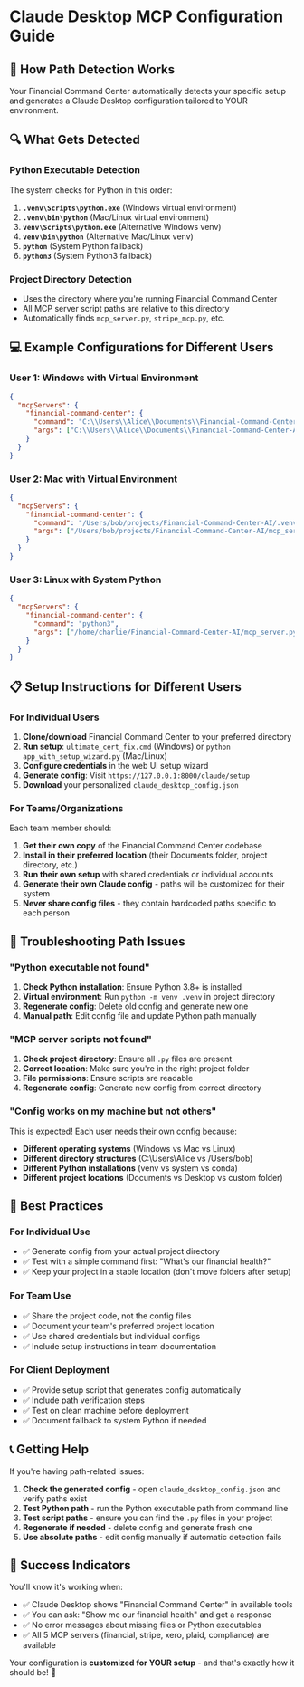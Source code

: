 # Claude Desktop MCP Configuration Guide

## 🎯 **How Path Detection Works**

Your Financial Command Center automatically detects your specific setup and generates a Claude Desktop configuration tailored to YOUR environment.

## 🔍 **What Gets Detected**

### **Python Executable Detection**
The system checks for Python in this order:
1. **`.venv\Scripts\python.exe`** (Windows virtual environment)
2. **`.venv\bin\python`** (Mac/Linux virtual environment) 
3. **`venv\Scripts\python.exe`** (Alternative Windows venv)
4. **`venv\bin\python`** (Alternative Mac/Linux venv)
5. **`python`** (System Python fallback)
6. **`python3`** (System Python3 fallback)

### **Project Directory Detection**
- Uses the directory where you're running Financial Command Center
- All MCP server script paths are relative to this directory
- Automatically finds `mcp_server.py`, `stripe_mcp.py`, etc.

## 💻 **Example Configurations for Different Users**

### **User 1: Windows with Virtual Environment**
```json
{
  "mcpServers": {
    "financial-command-center": {
      "command": "C:\\Users\\Alice\\Documents\\Financial-Command-Center-AI\\.venv\\Scripts\\python.exe",
      "args": ["C:\\Users\\Alice\\Documents\\Financial-Command-Center-AI\\mcp_server.py"]
    }
  }
}
```

### **User 2: Mac with Virtual Environment**
```json
{
  "mcpServers": {
    "financial-command-center": {
      "command": "/Users/bob/projects/Financial-Command-Center-AI/.venv/bin/python",
      "args": ["/Users/bob/projects/Financial-Command-Center-AI/mcp_server.py"]
    }
  }
}
```

### **User 3: Linux with System Python**
```json
{
  "mcpServers": {
    "financial-command-center": {
      "command": "python3",
      "args": ["/home/charlie/Financial-Command-Center-AI/mcp_server.py"]
    }
  }
}
```

## 📋 **Setup Instructions for Different Users**

### **For Individual Users**
1. **Clone/download** Financial Command Center to your preferred directory
2. **Run setup**: `ultimate_cert_fix.cmd` (Windows) or `python app_with_setup_wizard.py` (Mac/Linux)
3. **Configure credentials** in the web UI setup wizard
4. **Generate config**: Visit `https://127.0.0.1:8000/claude/setup`
5. **Download** your personalized `claude_desktop_config.json`

### **For Teams/Organizations**
Each team member should:

1. **Get their own copy** of the Financial Command Center codebase
2. **Install in their preferred location** (their Documents folder, project directory, etc.)
3. **Run their own setup** with shared credentials or individual accounts
4. **Generate their own Claude config** - paths will be customized for their system
5. **Never share config files** - they contain hardcoded paths specific to each person

## 🔧 **Troubleshooting Path Issues**

### **"Python executable not found"**
1. **Check Python installation**: Ensure Python 3.8+ is installed
2. **Virtual environment**: Run `python -m venv .venv` in project directory
3. **Regenerate config**: Delete old config and generate new one
4. **Manual path**: Edit config file and update Python path manually

### **"MCP server scripts not found"**
1. **Check project directory**: Ensure all `.py` files are present
2. **Correct location**: Make sure you're in the right project folder
3. **File permissions**: Ensure scripts are readable
4. **Regenerate config**: Generate new config from correct directory

### **"Config works on my machine but not others"**
This is expected! Each user needs their own config because:
- **Different operating systems** (Windows vs Mac vs Linux)
- **Different directory structures** (C:\Users\Alice vs /Users/bob)
- **Different Python installations** (venv vs system vs conda)
- **Different project locations** (Documents vs Desktop vs custom folder)

## 🚀 **Best Practices**

### **For Individual Use**
- ✅ Generate config from your actual project directory
- ✅ Test with a simple command first: "What's our financial health?"
- ✅ Keep your project in a stable location (don't move folders after setup)

### **For Team Use**
- ✅ Share the project code, not the config files
- ✅ Document your team's preferred project location
- ✅ Use shared credentials but individual configs
- ✅ Include setup instructions in team documentation

### **For Client Deployment**
- ✅ Provide setup script that generates config automatically
- ✅ Include path verification steps
- ✅ Test on clean machine before deployment
- ✅ Document fallback to system Python if needed

## 📞 **Getting Help**

If you're having path-related issues:

1. **Check the generated config** - open `claude_desktop_config.json` and verify paths exist
2. **Test Python path** - run the Python executable path from command line
3. **Test script paths** - ensure you can find the `.py` files in your project
4. **Regenerate if needed** - delete config and generate fresh one
5. **Use absolute paths** - edit config manually if automatic detection fails

## 🎉 **Success Indicators**

You'll know it's working when:
- ✅ Claude Desktop shows "Financial Command Center" in available tools
- ✅ You can ask: "Show me our financial health" and get a response
- ✅ No error messages about missing files or Python executables
- ✅ All 5 MCP servers (financial, stripe, xero, plaid, compliance) are available

Your configuration is **customized for YOUR setup** - and that's exactly how it should be! 🎊